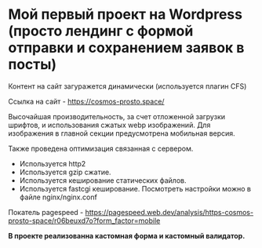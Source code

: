 # Мой первый проект на Wordpress (просто лендинг с формой отправки и сохранением заявок в посты)
Контент на сайт загуражется динамически (используется плагин CFS)

Ссылка на сайт - https://cosmos-prosto.space/

Высочайшая производительность, за счет отложенной загрузки шрифтов, и использования сжатых webp изображений. 
Для изображения в главной секции предусмотрена мобильная версия.

Также проведена оптимизация связанная с сервером. 
 - Используется http2
 - Используется gzip сжатие. 
 - Используется кеширование статических файлов.
 - Используется fastcgi кеширование.
Посмотреть настройки можно в файле nginx/nginx.conf

Покатель pagespeed - https://pagespeed.web.dev/analysis/https-cosmos-prosto-space/r06beuxd7o?form_factor=mobile

**В проекте реализованна кастомная форма и кастомный валидатор.**
